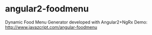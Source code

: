 # angular2-foodmenu
Dynamic Food Menu Generator developed with Angular2+NgRx Demo: http://www.javazcript.com/angular-foodmenu
